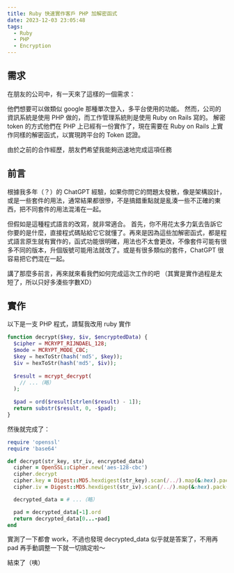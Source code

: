 ```yaml
---
title: Ruby 快速實作客戶 PHP 加解密函式
date: 2023-12-03 23:05:48
tags:
  - Ruby
  - PHP
  - Encryption
---
```


## 需求

在朋友的公司中，有一天來了這樣的一個需求：

他們想要可以做類似 google 那種單次登入，多平台使用的功能。 然而，公司的資訊系統是使用 PHP 做的，而工作管理系統則是使用 Ruby on Rails 寫的。 解密 token 的方式他們在 PHP 上已經有一份實作了，現在需要在 Ruby on Rails 上實作同樣的解密函式，以實現跨平台的 Token 認證。

由於之前的合作經歷，朋友們希望我能夠迅速地完成這項任務

## 前言

根據我多年（？）的 ChatGPT 經驗，如果你問它的問題太發散，像是架構設計，或是一些套件的用法，通常結果都很慘，不是搞錯重點就是亂湊一些不正確的東西，把不同套件的用法混淆在一起。

但假如是這種程式語言的改寫，就非常適合。 首先，你不用花太多力氣去告訴它你要的是什麼，直接程式碼貼給它它就懂了。再來是因為這些加解密函式，都是程式語言原生就有實作的，函式功能很明確，用法也不太會更改，不像套件可能有很多不同的版本，升個版號可能用法就改了。或是有很多類似的套件，ChatGPT 很容易把它們混在一起。

講了那麼多前言，再來就來看我們如何完成這次工作的吧 （其實是實作過程是太短了，所以只好多湊些字數XD）

## 實作

以下是一支 PHP 程式，請幫我改用 ruby 實作

```php
function decrypt($key, $iv, $encryptedData) {
  $cipher = MCRYPT_RIJNDAEL_128;
  $mode = MCRYPT_MODE_CBC;
  $key = hexToStr(hash('md5', $key));
  $iv = hexToStr(hash('md5', $iv));
  
  $result = mcrypt_decrypt(
    // ...（略）
  );
  
  $pad = ord($result[strlen($result) - 1]);
  return substr($result, 0, -$pad);
}
```

然後就完成了：

```rb
require 'openssl'
require 'base64'

def decrypt(str_key, str_iv, encrypted_data)
  cipher = OpenSSL::Cipher.new('aes-128-cbc')
  cipher.decrypt
  cipher.key = Digest::MD5.hexdigest(str_key).scan(/../).map(&:hex).pack('c*')
  cipher.iv = Digest::MD5.hexdigest(str_iv).scan(/../).map(&:hex).pack('c*')

  decrypted_data = # ...（略）

  pad = decrypted_data[-1].ord
  return decrypted_data[0...-pad]
end
```

實測了一下都會 work，不過也發現 decrypted_data 似乎就是答案了，不用再 pad
再手動調整一下就一切搞定啦～

結束了（咦）
